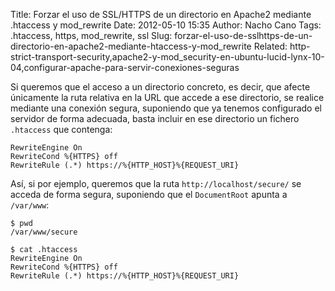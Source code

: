 Title: Forzar el uso de SSL/HTTPS de un directorio en Apache2 mediante .htaccess y mod_rewrite
Date: 2012-05-10 15:35
Author: Nacho Cano
Tags: .htaccess, https, mod_rewrite, ssl
Slug: forzar-el-uso-de-sslhttps-de-un-directorio-en-apache2-mediante-htaccess-y-mod_rewrite
Related: http-strict-transport-security,apache2-y-mod_security-en-ubuntu-lucid-lynx-10-04,configurar-apache-para-servir-conexiones-seguras

Si queremos que el acceso a un directorio concreto, es decir, que afecte
únicamente la ruta relativa en la URL que accede a ese directorio, se
realice mediante una conexión segura, suponiendo que ya tenemos
configurado el servidor de forma adecuada, basta incluir en ese
directorio un fichero `.htaccess` que contenga:

    RewriteEngine On
    RewriteCond %{HTTPS} off
    RewriteRule (.*) https://%{HTTP_HOST}%{REQUEST_URI}

Así, si por ejemplo, queremos que la ruta `http://localhost/secure/` se
acceda de forma segura, suponiendo que el `DocumentRoot` apunta a
`/var/www`:

    $ pwd
    /var/www/secure

    $ cat .htaccess
    RewriteEngine On
    RewriteCond %{HTTPS} off
    RewriteRule (.*) https://%{HTTP_HOST}%{REQUEST_URI}
